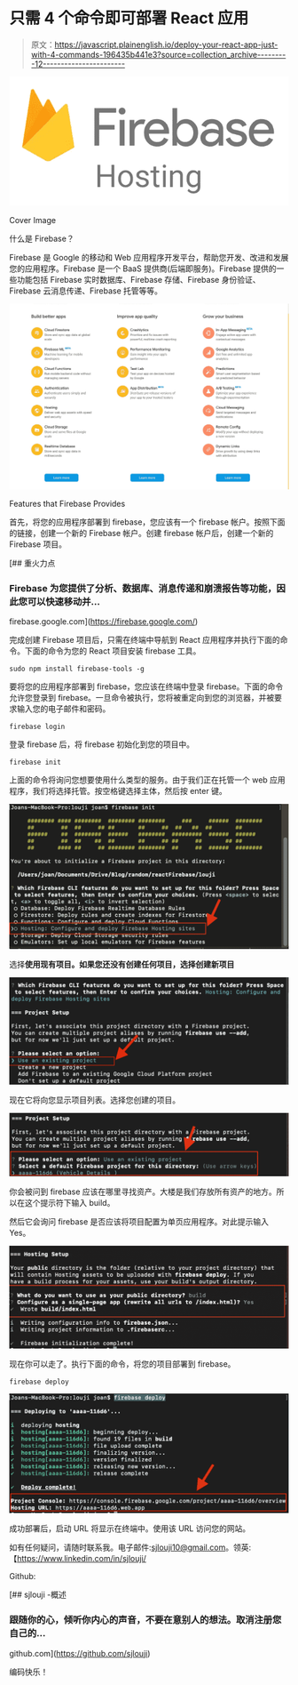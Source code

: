 # 只需 4 个命令即可部署 React 应用

> 原文：<https://javascript.plainenglish.io/deploy-your-react-app-just-with-4-commands-196435b441e3?source=collection_archive---------12----------------------->

![](img/e34a0f8eca86bf292761ff113a00d519.png)

Cover Image

什么是 Firebase？

Firebase 是 Google 的移动和 Web 应用程序开发平台，帮助您开发、改进和发展您的应用程序。Firebase 是一个 BaaS 提供商(后端即服务)。Firebase 提供的一些功能包括 Firebase 实时数据库、Firebase 存储、Firebase 身份验证、Firebase 云消息传递、Firebase 托管等等。

![](img/4812e6414c8994a07359a1a4fd2359fa.png)

Features that Firebase Provides

首先，将您的应用程序部署到 firebase，您应该有一个 firebase 帐户。按照下面的链接，创建一个新的 Firebase 帐户。创建 firebase 帐户后，创建一个新的 Firebase 项目。

[](https://firebase.google.com/) [## 重火力点

### Firebase 为您提供了分析、数据库、消息传递和崩溃报告等功能，因此您可以快速移动并…

firebase.google.com](https://firebase.google.com/) 

完成创建 Firebase 项目后，只需在终端中导航到 React 应用程序并执行下面的命令。下面的命令为您的 React 项目安装 firebase 工具。

```
sudo npm install firebase-tools -g
```

要将您的应用程序部署到 firebase，您应该在终端中登录 firebase。下面的命令允许您登录到 firebase。一旦命令被执行，您将被重定向到您的浏览器，并被要求输入您的电子邮件和密码。

```
firebase login
```

登录 firebase 后，将 firebase 初始化到您的项目中。

```
firebase init
```

上面的命令将询问您想要使用什么类型的服务。由于我们正在托管一个 web 应用程序，我们将选择托管。按空格键选择主体，然后按 enter 键。

![](img/eb22789d39bf22a8c9f149f727ba7147.png)

选择**使用现有项目。**如果您还没有创建任何项目，选择**创建新项目**

![](img/ae8c17eb1d221a4d3a1e50818ba5bc77.png)

现在它将向您显示项目列表。选择您创建的项目。

![](img/8b81ccb44b9f8190f737a72b959f98f3.png)

你会被问到 firebase 应该在哪里寻找资产。大楼是我们存放所有资产的地方。所以在这个提示符下输入 build。

然后它会询问 firebase 是否应该将项目配置为单页应用程序。对此提示输入 Yes。

![](img/62de92766cb148b11db9e639c0b5da0a.png)

现在你可以走了。执行下面的命令，将您的项目部署到 firebase。

```
firebase deploy
```

![](img/4f1c2070cd9c3b15d4d6cb3ed4b34dba.png)

成功部署后，启动 URL 将显示在终端中。使用该 URL 访问您的网站。

如有任何疑问，请随时联系我。电子邮件:sjlouji10@gmail.com。领英:【https://www.linkedin.com/in/sjlouji/ 

Github:

[](https://github.com/sjlouji) [## sjlouji -概述

### 跟随你的心，倾听你内心的声音，不要在意别人的想法。取消注册您自己的…

github.com](https://github.com/sjlouji) 

编码快乐！
